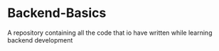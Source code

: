 # Backend-Basics
A repository containing all the code that io have written while learning backend development
